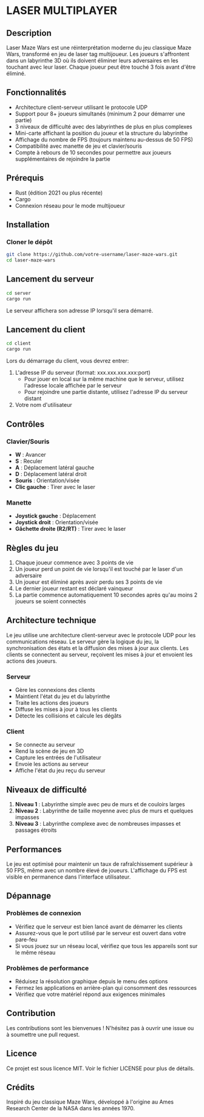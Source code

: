 # LASER MULTIPLAYER

## Description
Laser Maze Wars est une réinterprétation moderne du jeu classique Maze Wars, transformé en jeu de laser tag multijoueur. Les joueurs s'affrontent dans un labyrinthe 3D où ils doivent éliminer leurs adversaires en les touchant avec leur laser. Chaque joueur peut être touché 3 fois avant d'être éliminé.

## Fonctionnalités
- Architecture client-serveur utilisant le protocole UDP
- Support pour 8+ joueurs simultanés (minimum 2 pour démarrer une partie)
- 3 niveaux de difficulté avec des labyrinthes de plus en plus complexes
- Mini-carte affichant la position du joueur et la structure du labyrinthe
- Affichage du nombre de FPS (toujours maintenu au-dessus de 50 FPS)
- Compatibilité avec manette de jeu et clavier/souris
- Compte à rebours de 10 secondes pour permettre aux joueurs supplémentaires de rejoindre la partie

## Prérequis
- Rust (édition 2021 ou plus récente)
- Cargo
- Connexion réseau pour le mode multijoueur

## Installation

### Cloner le dépôt
```bash
git clone https://github.com/votre-username/laser-maze-wars.git
cd laser-maze-wars
```

## Lancement du serveur
```bash
cd server
cargo run
```

Le serveur affichera son adresse IP lorsqu'il sera démarré.

## Lancement du client
```bash
cd client
cargo run
```

Lors du démarrage du client, vous devrez entrer:
1. L'adresse IP du serveur (format: xxx.xxx.xxx.xxx:port)
   - Pour jouer en local sur la même machine que le serveur, utilisez l'adresse locale affichée par le serveur
   - Pour rejoindre une partie distante, utilisez l'adresse IP du serveur distant
2. Votre nom d'utilisateur

## Contrôles

### Clavier/Souris
- **W** : Avancer
- **S** : Reculer
- **A** : Déplacement latéral gauche
- **D** : Déplacement latéral droit
- **Souris** : Orientation/visée
- **Clic gauche** : Tirer avec le laser

### Manette
- **Joystick gauche** : Déplacement
- **Joystick droit** : Orientation/visée
- **Gâchette droite (R2/RT)** : Tirer avec le laser

## Règles du jeu
1. Chaque joueur commence avec 3 points de vie
2. Un joueur perd un point de vie lorsqu'il est touché par le laser d'un adversaire
3. Un joueur est éliminé après avoir perdu ses 3 points de vie
4. Le dernier joueur restant est déclaré vainqueur
5. La partie commence automatiquement 10 secondes après qu'au moins 2 joueurs se soient connectés

## Architecture technique
Le jeu utilise une architecture client-serveur avec le protocole UDP pour les communications réseau. Le serveur gère la logique du jeu, la synchronisation des états et la diffusion des mises à jour aux clients. Les clients se connectent au serveur, reçoivent les mises à jour et envoient les actions des joueurs.

### Serveur
- Gère les connexions des clients
- Maintient l'état du jeu et du labyrinthe
- Traite les actions des joueurs
- Diffuse les mises à jour à tous les clients
- Détecte les collisions et calcule les dégâts

### Client
- Se connecte au serveur
- Rend la scène de jeu en 3D
- Capture les entrées de l'utilisateur
- Envoie les actions au serveur
- Affiche l'état du jeu reçu du serveur

## Niveaux de difficulté
1. **Niveau 1** : Labyrinthe simple avec peu de murs et de couloirs larges
2. **Niveau 2** : Labyrinthe de taille moyenne avec plus de murs et quelques impasses
3. **Niveau 3** : Labyrinthe complexe avec de nombreuses impasses et passages étroits

## Performances
Le jeu est optimisé pour maintenir un taux de rafraîchissement supérieur à 50 FPS, même avec un nombre élevé de joueurs. L'affichage du FPS est visible en permanence dans l'interface utilisateur.

## Dépannage

### Problèmes de connexion
- Vérifiez que le serveur est bien lancé avant de démarrer les clients
- Assurez-vous que le port utilisé par le serveur est ouvert dans votre pare-feu
- Si vous jouez sur un réseau local, vérifiez que tous les appareils sont sur le même réseau

### Problèmes de performance
- Réduisez la résolution graphique depuis le menu des options
- Fermez les applications en arrière-plan qui consomment des ressources
- Vérifiez que votre matériel répond aux exigences minimales

## Contribution
Les contributions sont les bienvenues ! N'hésitez pas à ouvrir une issue ou à soumettre une pull request.

## Licence
Ce projet est sous licence MIT. Voir le fichier LICENSE pour plus de détails.

## Crédits
Inspiré du jeu classique Maze Wars, développé à l'origine au Ames Research Center de la NASA dans les années 1970.
